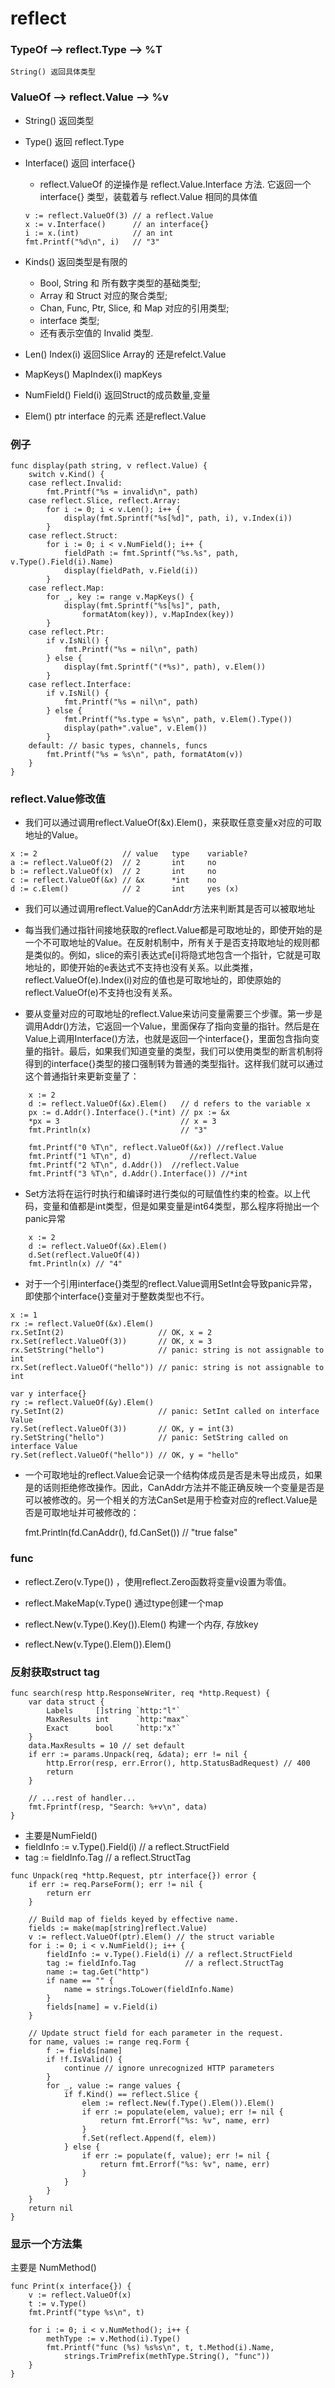 # reflect


### TypeOf  --> reflect.Type --> %T
	String() 返回具体类型

### ValueOf --> reflect.Value --> %v
	
+ String() 返回类型
	
+ Type()  返回 reflect.Type
	
+ Interface() 返回 interface{}
	+ reflect.ValueOf 的逆操作是 reflect.Value.Interface 方法. 它返回一个 	interface{} 类型，装载着与 reflect.Value 相同的具体值

	```
	v := reflect.ValueOf(3) // a reflect.Value
	x := v.Interface()      // an interface{}
	i := x.(int)            // an int
	fmt.Printf("%d\n", i)   // "3"
	```
	
+ Kinds() 返回类型是有限的
	 + Bool, String 和 所有数字类型的基础类型; 
	 + Array 和 Struct 对应的聚合类型; 
	 + Chan, Func, Ptr, Slice, 和 Map 对应的引用类型; 
	 + interface 类型; 
	 + 还有表示空值的 Invalid 类型.

+ Len() Index(i) 返回Slice Array的 还是refelct.Value
	
+ MapKeys()  MapIndex(i) mapKeys
	
+ NumField() Field(i) 返回Struct的成员数量,变量

+ Elem() ptr interface 的元素 还是reflect.Value
	
	
### 例子

```
func display(path string, v reflect.Value) {
	switch v.Kind() {
	case reflect.Invalid:
		fmt.Printf("%s = invalid\n", path)
	case reflect.Slice, reflect.Array:
		for i := 0; i < v.Len(); i++ {
			display(fmt.Sprintf("%s[%d]", path, i), v.Index(i))
		}
	case reflect.Struct:
		for i := 0; i < v.NumField(); i++ {
			fieldPath := fmt.Sprintf("%s.%s", path, v.Type().Field(i).Name)
			display(fieldPath, v.Field(i))
		}
	case reflect.Map:
		for _, key := range v.MapKeys() {
			display(fmt.Sprintf("%s[%s]", path,
				formatAtom(key)), v.MapIndex(key))
		}
	case reflect.Ptr:
		if v.IsNil() {
			fmt.Printf("%s = nil\n", path)
		} else {
			display(fmt.Sprintf("(*%s)", path), v.Elem())
		}
	case reflect.Interface:
		if v.IsNil() {
			fmt.Printf("%s = nil\n", path)
		} else {
			fmt.Printf("%s.type = %s\n", path, v.Elem().Type())
			display(path+".value", v.Elem())
		}
	default: // basic types, channels, funcs
		fmt.Printf("%s = %s\n", path, formatAtom(v))
	}
}

```


### reflect.Value修改值
* 我们可以通过调用reflect.ValueOf(&x).Elem()，来获取任意变量x对应的可取地址的Value。

```
x := 2                   // value   type    variable?
a := reflect.ValueOf(2)  // 2       int     no
b := reflect.ValueOf(x)  // 2       int     no
c := reflect.ValueOf(&x) // &x      *int    no
d := c.Elem()            // 2       int     yes (x)
```


* 我们可以通过调用reflect.Value的CanAddr方法来判断其是否可以被取地址

* 每当我们通过指针间接地获取的reflect.Value都是可取地址的，即使开始的是一个不可取地址的Value。在反射机制中，所有关于是否支持取地址的规则都是类似的。例如，slice的索引表达式e[i]将隐式地包含一个指针，它就是可取地址的，即使开始的e表达式不支持也没有关系。以此类推，reflect.ValueOf(e).Index(i)对应的值也是可取地址的，即使原始的reflect.ValueOf(e)不支持也没有关系。

* 要从变量对应的可取地址的reflect.Value来访问变量需要三个步骤。第一步是调用Addr()方法，它返回一个Value，里面保存了指向变量的指针。然后是在Value上调用Interface()方法，也就是返回一个interface{}，里面包含指向变量的指针。最后，如果我们知道变量的类型，我们可以使用类型的断言机制将得到的interface{}类型的接口强制转为普通的类型指针。这样我们就可以通过这个普通指针来更新变量了：

```
	x := 2
	d := reflect.ValueOf(&x).Elem()   // d refers to the variable x
	px := d.Addr().Interface().(*int) // px := &x
	*px = 3                           // x = 3
	fmt.Println(x)                    // "3"

	fmt.Printf("0 %T\n", reflect.ValueOf(&x)) //reflect.Value
	fmt.Printf("1 %T\n", d)				//reflect.Value
	fmt.Printf("2 %T\n", d.Addr()) 	//reflect.Value
	fmt.Printf("3 %T\n", d.Addr().Interface()) //*int
```

* Set方法将在运行时执行和编译时进行类似的可赋值性约束的检查。以上代码，变量和值都是int类型，但是如果变量是int64类型，那么程序将抛出一个panic异常

```
	x := 2
	d := reflect.ValueOf(&x).Elem()
	d.Set(reflect.ValueOf(4))
	fmt.Println(x) // "4"
```


+ 对于一个引用interface{}类型的reflect.Value调用SetInt会导致panic异常，即使那个interface{}变量对于整数类型也不行。

```
x := 1
rx := reflect.ValueOf(&x).Elem()
rx.SetInt(2)                     // OK, x = 2
rx.Set(reflect.ValueOf(3))       // OK, x = 3
rx.SetString("hello")            // panic: string is not assignable to int
rx.Set(reflect.ValueOf("hello")) // panic: string is not assignable to int

var y interface{}
ry := reflect.ValueOf(&y).Elem()
ry.SetInt(2)                     // panic: SetInt called on interface Value
ry.Set(reflect.ValueOf(3))       // OK, y = int(3)
ry.SetString("hello")            // panic: SetString called on interface Value
ry.Set(reflect.ValueOf("hello")) // OK, y = "hello"
```



* 一个可取地址的reflect.Value会记录一个结构体成员是否是未导出成员，如果是的话则拒绝修改操作。因此，CanAddr方法并不能正确反映一个变量是否是可以被修改的。另一个相关的方法CanSet是用于检查对应的reflect.Value是否是可取地址并可被修改的：

	fmt.Println(fd.CanAddr(), fd.CanSet()) // "true false"




### func

* reflect.Zero(v.Type()) ，使用reflect.Zero函数将变量v设置为零值。

* reflect.MakeMap(v.Type() 通过type创建一个map
* reflect.New(v.Type().Key()).Elem() 构建一个内存, 存放key
* reflect.New(v.Type().Elem()).Elem()


### 反射获取struct tag

```
func search(resp http.ResponseWriter, req *http.Request) {
	var data struct {
		Labels     []string `http:"l"`
		MaxResults int      `http:"max"`
		Exact      bool     `http:"x"`
	}
	data.MaxResults = 10 // set default
	if err := params.Unpack(req, &data); err != nil {
		http.Error(resp, err.Error(), http.StatusBadRequest) // 400
		return
	}

	// ...rest of handler...
	fmt.Fprintf(resp, "Search: %+v\n", data)
}
```

* 主要是NumField()
* fieldInfo := v.Type().Field(i) // a reflect.StructField
* tag := fieldInfo.Tag           // a reflect.StructTag

```
func Unpack(req *http.Request, ptr interface{}) error {
	if err := req.ParseForm(); err != nil {
		return err
	}

	// Build map of fields keyed by effective name.
	fields := make(map[string]reflect.Value)
	v := reflect.ValueOf(ptr).Elem() // the struct variable
	for i := 0; i < v.NumField(); i++ {
		fieldInfo := v.Type().Field(i) // a reflect.StructField
		tag := fieldInfo.Tag           // a reflect.StructTag
		name := tag.Get("http")
		if name == "" {
			name = strings.ToLower(fieldInfo.Name)
		}
		fields[name] = v.Field(i)
	}

	// Update struct field for each parameter in the request.
	for name, values := range req.Form {
		f := fields[name]
		if !f.IsValid() {
			continue // ignore unrecognized HTTP parameters
		}
		for _, value := range values {
			if f.Kind() == reflect.Slice {
				elem := reflect.New(f.Type().Elem()).Elem()
				if err := populate(elem, value); err != nil {
					return fmt.Errorf("%s: %v", name, err)
				}
				f.Set(reflect.Append(f, elem))
			} else {
				if err := populate(f, value); err != nil {
					return fmt.Errorf("%s: %v", name, err)
				}
			}
		}
	}
	return nil
}
```


### 显示一个方法集

主要是 NumMethod()

```
func Print(x interface{}) {
	v := reflect.ValueOf(x)
	t := v.Type()
	fmt.Printf("type %s\n", t)

	for i := 0; i < v.NumMethod(); i++ {
		methType := v.Method(i).Type()
		fmt.Printf("func (%s) %s%s\n", t, t.Method(i).Name,
			strings.TrimPrefix(methType.String(), "func"))
	}
}
```

